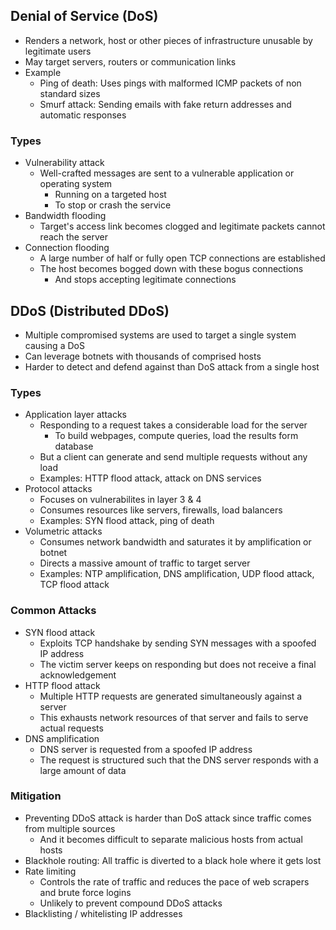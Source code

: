 ## Denial of Service (DoS)
- Renders a network, host or other pieces of infrastructure unusable by legitimate users
- May target servers, routers or communication links
- Example
  - Ping of death: Uses pings with malformed ICMP packets of non standard sizes
  - Smurf attack: Sending emails with fake return addresses and automatic responses

### Types
- Vulnerability attack
  - Well-crafted messages are sent to a vulnerable application or operating system
    - Running on a targeted host
    - To stop or crash the service
- Bandwidth flooding
  - Target's access link becomes clogged and legitimate packets cannot reach the server
- Connection flooding
  - A large number of half or fully open TCP connections are established
  - The host becomes bogged down with these bogus connections
    - And stops accepting legitimate connections

## DDoS (Distributed DDoS)
- Multiple compromised systems are used to target a single system causing a DoS
- Can leverage botnets with thousands of comprised hosts
- Harder to detect and defend against than DoS attack from a single host

### Types
- Application layer attacks
  - Responding to a request takes a considerable load for the server
    - To build webpages, compute queries, load the results form database
  - But a client can generate and send multiple requests without any load
  - Examples: HTTP flood attack, attack on DNS services
- Protocol attacks
  - Focuses on vulnerabilites in layer 3 & 4
  - Consumes resources like servers, firewalls, load balancers
  - Examples: SYN flood attack, ping of death
- Volumetric attacks
  - Consumes network bandwidth and saturates it by amplification or botnet
  - Directs a massive amount of traffic to target server
  - Examples: NTP amplification, DNS amplification, UDP flood attack, TCP flood attack

### Common Attacks
- SYN flood attack
  - Exploits TCP handshake by sending SYN messages with a spoofed IP address
  - The victim server keeps on responding but does not receive a final acknowledgement
- HTTP flood attack
  - Multiple HTTP requests are generated simultaneously against a server
  - This exhausts network resources of that server and fails to serve actual requests
- DNS amplification
  - DNS server is requested from a spoofed IP address
  - The request is structured such that the DNS server responds with a large amount of data

### Mitigation
- Preventing DDoS attack is harder than DoS attack since traffic comes from multiple sources
  - And it becomes difficult to separate malicious hosts from actual hosts
- Blackhole routing: All traffic is diverted to a black hole where it gets lost
- Rate limiting
  - Controls the rate of traffic and reduces the pace of web scrapers and brute force logins
  - Unlikely to prevent compound DDoS attacks
- Blacklisting / whitelisting IP addresses

